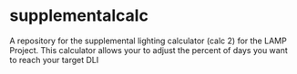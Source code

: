 # supplementalcalc
A repository for the supplemental lighting calculator (calc 2) for the LAMP Project. This calculator allows your to adjust the percent of days you want to reach your target DLI
